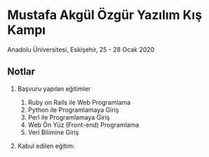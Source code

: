 # Mustafa Akgül Özgür Yazılım Kış Kampı

Anadolu Üniversitesi, Eskişehir, 25 - 28 Ocak 2020


## Notlar

1. Başvuru yapılan eğitimler
   1. Ruby on Rails ile Web Programlama
   2. Python ile Programlamaya Giriş
   3. Perl ile Programlamaya Giriş
   4. Web Ön Yüz (Front-end) Programlama
   5. Veri Bilimine Giriş

2. Kabul edilen eğitim: 